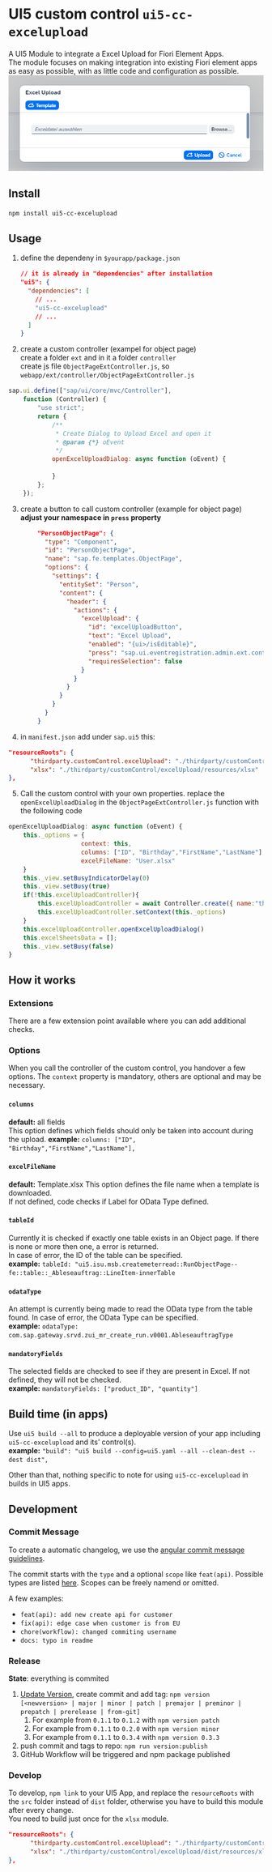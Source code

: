 # UI5 custom control `ui5-cc-excelupload`

A UI5 Module to integrate a Excel Upload for Fiori Element Apps.  
The module focuses on making integration into existing Fiori element apps as easy as possible, with as little code and configuration as possible.
![Excel Upload Dialog](/images/ExcelUploadDialog.png "Excel Upload Dialog")

## Install

```bash
npm install ui5-cc-excelupload
```

## Usage

1. define the dependeny in `$yourapp/package.json`

   ```json
   // it is already in "dependencies" after installation
   "ui5": {
     "dependencies": [
       // ...
       "ui5-cc-excelupload"
       // ...
     ]
   }
   ```

2. create a custom controller (exampel for object page)  
create a folder `ext` and in it a folder `controller`  
create js file `ObjectPageExtController.js`, so `webapp/ext/controller/ObjectPageExtController.js`

```js
sap.ui.define(["sap/ui/core/mvc/Controller"],
    function (Controller) {
        "use strict";
        return {
            /**
             * Create Dialog to Upload Excel and open it
             * @param {*} oEvent 
             */
            openExcelUploadDialog: async function (oEvent) {    

            }
        };
    });
```

3. create a button to call custom controller (example for object page)  
**adjust your namespace in `press` property**

```json
        "PersonObjectPage": {
          "type": "Component",
          "id": "PersonObjectPage",
          "name": "sap.fe.templates.ObjectPage",
          "options": {
            "settings": {
              "entitySet": "Person",
              "content": {
                "header": {
                  "actions": {
                    "excelUpload": {
                      "id": "excelUploadButton",
                      "text": "Excel Upload",
                      "enabled": "{ui>/isEditable}",
                      "press": "sap.ui.eventregistration.admin.ext.controller.ObjectPageExtController.openExcelUploadDialog",
                      "requiresSelection": false
                    }
                  }
                }
              }
            }
          }
        }
```

4. in `manifest.json` add under `sap.ui5` this:

```json
"resourceRoots": {
      "thirdparty.customControl.excelUpload": "./thirdparty/customControl/excelUpload/",
      "xlsx": "./thirdparty/customControl/excelUpload/resources/xlsx"
},
```

5. Call the custom control with your own properties. replace the `openExcelUploadDialog` in the `ObjectPageExtController.js` function with the following code

```js
openExcelUploadDialog: async function (oEvent) {    
    this._options = {
                    context: this,
                    columns: ["ID", "Birthday","FirstName","LastName"],
                    excelFileName: "User.xlsx"
    }
    this._view.setBusyIndicatorDelay(0)
    this._view.setBusy(true)
    if(!this.excelUploadController){
        this.excelUploadController = await Controller.create({ name:"thirdparty.customControl.excelUpload.ExcelUpload"})
        this.excelUploadController.setContext(this._options)
    }          
    this.excelUploadController.openExcelUploadDialog()          
    this.excelSheetsData = [];
    this._view.setBusy(false)
}
```

## How it works

### Extensions

There are a few extension point available where you can add additional checks.

### Options

When you call the controller of the custom control, you handover a few options. The `context` property is mandatory, others are optional and may be necessary.

#### `columns`

**default:** all fields  
This option defines which fields should only be taken into account during the upload.
**example:** `columns: ["ID", "Birthday","FirstName","LastName"],`

#### `excelFileName`

**default:** Template.xlsx
This option defines the file name when a template is downloaded.  
If not defined, code checks if Label for OData Type defined.

#### `tableId`

Currently it is checked if exactly one table exists in an Object page.
If there is none or more then one, a error is returned.  
In case of error, the ID of the table can be specified.  
**example:** `tableId: "ui5.isu.msb.createmeterread::RunObjectPage--fe::table::_Ableseauftrag::LineItem-innerTable`

#### `odataType`

An attempt is currently being made to read the OData type from the table found.
In case of error, the OData Type can be specified.  
**example:** `odataType: com.sap.gateway.srvd.zui_mr_create_run.v0001.AbleseauftragType`

#### `mandatoryFields`

The selected fields are checked to see if they are present in Excel.
If not defined, they will not be checked.  
**example:** `mandatoryFields: ["product_ID", "quantity"]`

## Build time (in apps)

Use `ui5 build --all` to produce a deployable version of your app including `ui5-cc-excelupload` and its’ control(s).  
**example:** `"build": "ui5 build --config=ui5.yaml --all --clean-dest --dest dist",`

Other than that, nothing specific to note for using `ui5-cc-excelupload` in builds in UI5 apps.

## Development

### Commit Message

To create a automatic changelog, we use the [angular commit message guidelines](https://github.com/angular/angular/blob/22b96b9/CONTRIBUTING.md#commit).

The commit starts with the `type` and a optional `scope` like `feat(api)`. Possible types are listed [here](https://github.com/angular/angular/blob/22b96b9/CONTRIBUTING.md#type). Scopes can be freely namend or omitted.

A few examples:

- `feat(api): add new create api for customer`
- `fix(api): edge case when customer is from EU`
- `chore(workflow): changed commiting username`
- `docs: typo in readme`

### Release

**State**: everything is commited

1. [Update Version](https://docs.npmjs.com/cli/v9/commands/npm-version?v=true), create commit and add tag: `npm version  [<newversion> | major | minor | patch | premajor | preminor | prepatch | prerelease | from-git]`  
   1. For example from `0.1.1` to `0.1.2` with `npm version patch`
   2. For example from `0.1.1` to `0.2.0` with `npm version minor`
   3. For example from `0.1.1` to `0.3.4` with `npm version 0.3.3`  
3. push commit and tags to repo: `npm run version:publish`
4. GitHub Workflow will be triggered and npm package published

### Develop

To develop, `npm link` to your UI5 App, and replace the `resourceRoots` with the `src` folder instead of `dist` folder, otherwise you have to build this module after every change.  
You need to build just once for the `xlsx` module.  

```json
"resourceRoots": {
      "thirdparty.customControl.excelUpload": "./thirdparty/customControl/excelUpload/src/",
      "xlsx": "./thirdparty/customControl/excelUpload/dist/resources/xlsx"
},
```
